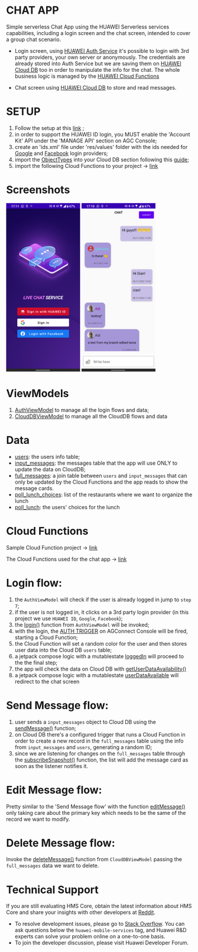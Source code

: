 # CHAT APP

Simple serverless Chat App using the HUAWEI Serverless services capabilities, including a login screen and the chat screen, intended to cover a group
chat scenario.

- Login screen, using [HUAWEI Auth Service](https://developer.huawei.com/consumer/en/doc/development/AppGallery-connect-Guides/agc-auth-introduction-0000001053732605) it's possible to login with 3rd party providers, your own server
  or anonymously. The credentials are already stored into Auth Service but we are saving them on
  [HUAWEI Cloud DB](https://developer.huawei.com/consumer/en/doc/development/AppGallery-connect-Guides/agc-clouddb-overview-0000001127558223) too in order to manipulate the info for the chat. The whole business logic is managed by the [HUAWEI Cloud Functions](https://developer.huawei.com/consumer/en/doc/development/AppGallery-connect-Guides/agc-cloudfunction-introduction-0000001059279544) 

- Chat screen using [HUAWEI Cloud DB](https://developer.huawei.com/consumer/en/doc/development/AppGallery-connect-Guides/agc-clouddb-overview-0000001127558223) to store and read messages.

# SETUP

1) Follow the setup at this [link](https://developer.huawei.com/consumer/en/doc/development/AppGallery-connect-Guides/agc-auth-creat-project-and-app-0000001324725529) ;
2) in order to support the HUAWEI ID login, you MUST enable the 'Account Kit' API under the 'MANAGE API' section on AGC Console;
3) create an 'ids.xml' file under 'res/values' folder with the ids needed for [Google](https://developers.google.com/identity/sign-in/android/start-integrating#configure_a_project) and [Facebook](https://developers.facebook.com/docs/android/getting-started#app-id) login providers;
4) import the [ObjectTypes](https://github.com/FStranieri/CloudySamples/blob/main/ObjectTypes.json) into your Cloud DB section following this [guide](https://developer.huawei.com/consumer/en/doc/development/AppGallery-connect-Guides/agc-clouddb-agcconsole-objecttypes-0000001127675459#section3873193085413);
5) import the following Cloud Functions to your project -> [link](https://github.com/FStranieri/chat_sample_cloud_functions)

# Screenshots

<img src="https://github.com/FStranieri/CloudySamples/blob/main/login_screen.png" data-canonical-src="https://github.com/FStranieri/CloudySamples/blob/main/login_screen.png" width="200" />  <img src="https://github.com/FStranieri/CloudySamples/blob/main/chat_screen.png" data-canonical-src="https://github.com/FStranieri/CloudySamples/blob/main/chat_screen.png" width="200" />

# ViewModels

1) [AuthViewModel](https://github.com/FStranieri/CloudySamples/blob/main/app/src/main/java/com/fs/cloudapp/viewmodels/AuthViewModel.kt)
   to manage all the login flows and data;
2) [CloudDBViewModel](https://github.com/FStranieri/CloudySamples/blob/main/app/src/main/java/com/fs/cloudapp/viewmodels/CloudDBViewModel.kt)
   to manage all the CloudDB flows and data

# Data

- [users](https://github.com/FStranieri/CloudySamples/blob/main/app/src/main/java/com/fs/cloudapp/data/users.java): the users info table;
- [input_messages](https://github.com/FStranieri/CloudySamples/blob/main/app/src/main/java/com/fs/cloudapp/data/input_messages.java): the messages table that the app will use ONLY to update the data on CloudDB;
- [full_messages](https://github.com/FStranieri/CloudySamples/blob/main/app/src/main/java/com/fs/cloudapp/data/full_messages.java): a join table between `users` and `input_messages` that can only be updated by the
  Cloud Functions and the app reads to show the message cards.
- [poll_lunch_choices](https://github.com/FStranieri/CloudySamples/blob/main/app/src/main/java/com/fs/cloudapp/data/poll_lunch_choices.java): list of the restaurants where we want to organize the lunch
- [poll_lunch](https://github.com/FStranieri/CloudySamples/blob/main/app/src/main/java/com/fs/cloudapp/data/poll_lunch.java): the users' choices for the lunch

# Cloud Functions

Sample Cloud Function project -> [link](https://github.com/FStranieri/CloudySamples_CloudFunction)

The Cloud Functions used for the chat app -> [link](https://github.com/FStranieri/chat_sample_cloud_functions)

# Login flow:

1) the `AuthViewModel` will check if the user is already logged in jump to `step 7`;
2) if the user is not logged in, it clicks on a 3rd party login provider (in this project we use `HUAWEI ID`, `Google`, `Facebook`);
3) the [login()](https://github.com/FStranieri/CloudySamples/blob/main/app/src/main/java/com/fs/cloudapp/viewmodels/AuthViewModel.kt#L61) function from `AuthViewModel` will be invoked;
4) with the login, the [AUTH TRIGGER](https://developer.huawei.com/consumer/en/doc/development/AppGallery-connect-Guides/agc-cloudfunction-authtrigger-0000001300868052) on AGConnect Console will be fired, starting a Cloud Function;
5) the Cloud Function will set a random color for the user and then stores user data into the Cloud
   DB `users` table;
6) a jetpack compose logic with a mutablestate [loggedIn](https://github.com/FStranieri/CloudySamples/blob/main/app/src/main/java/com/fs/cloudapp/MainActivity.kt#L92) will proceed to the the final step;
7) the app will check the data on Cloud DB with [getUserDataAvailability()](https://github.com/FStranieri/CloudySamples/blob/main/app/src/main/java/com/fs/cloudapp/MainActivity.kt#L101)
9) a jetpack compose logic with a mutablestate [userDataAvailable](https://github.com/FStranieri/CloudySamples/blob/main/app/src/main/java/com/fs/cloudapp/MainActivity.kt#L109) will redirect to the chat
   screen

# Send Message flow:

1) user sends a `input_messages` object to Cloud DB using the [sendMessage()](https://github.com/FStranieri/CloudySamples/blob/main/app/src/main/java/com/fs/cloudapp/viewmodels/CloudDBViewModel.kt#L148) function;
2) on Cloud DB there's a configured trigger that runs a Cloud Function in order to create a new
   record in the `full_messages` table using the info from `input_messages` and `users`, generating
   a random ID;
3) since we are listening for changes on the `full_messages` table through the
   [subscribeSnapshot()](https://github.com/FStranieri/CloudySamples/blob/main/app/src/main/java/com/fs/cloudapp/viewmodels/CloudDBViewModel.kt#L205) function, the list will add the message card as soon as the listener
   notifies it.

# Edit Message flow:

Pretty similar to the 'Send Message flow' with the function [editMessage()](https://github.com/FStranieri/CloudySamples/blob/main/app/src/main/java/com/fs/cloudapp/viewmodels/CloudDBViewModel.kt#L160) only taking care about the primary key which needs to be
the same of the record we want to modify.

# Delete Message flow:

Invoke the [deleteMessage()](https://github.com/FStranieri/CloudySamples/blob/main/app/src/main/java/com/fs/cloudapp/viewmodels/CloudDBViewModel.kt#L223) function from `CloudDBViewModel` passing the `full_messages` data
we want to delete.

# Technical Support

If you are still evaluating HMS Core, obtain the latest information about HMS Core and share your insights with other developers at [Reddit](https://www.reddit.com/r/HuaweiDevelopers/).

- To resolve development issues, please go to [Stack Overflow](https://stackoverflow.com/questions/tagged/huawei-mobile-services?tab=Votes). You can ask questions below the `huawei-mobile-services` tag, and Huawei R&D experts can solve your problem online on a one-to-one basis.
- To join the developer discussion, please visit Huawei Developer Forum.
